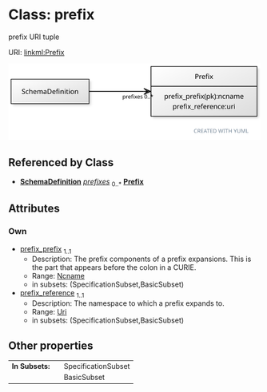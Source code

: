 
# Class: prefix


prefix URI tuple

URI: [linkml:Prefix](https://w3id.org/linkml/Prefix)


[![img](images/Prefix.svg)](images/Prefix.svg)

## Referenced by Class

 *  **[SchemaDefinition](SchemaDefinition.md)** *[prefixes](prefixes.md)*  <sub>0..\*</sub>  **[Prefix](Prefix.md)**

## Attributes


### Own

 * [prefix_prefix](prefix_prefix.md)  <sub>1..1</sub>
     * Description: The prefix components of a prefix expansions. This is the part that appears before the colon in a CURIE.
     * Range: [Ncname](types/Ncname.md)
     * in subsets: (SpecificationSubset,BasicSubset)
 * [prefix_reference](prefix_reference.md)  <sub>1..1</sub>
     * Description: The namespace to which a prefix expands to.
     * Range: [Uri](types/Uri.md)
     * in subsets: (SpecificationSubset,BasicSubset)

## Other properties

|  |  |  |
| --- | --- | --- |
| **In Subsets:** | | SpecificationSubset |
|  | | BasicSubset |


